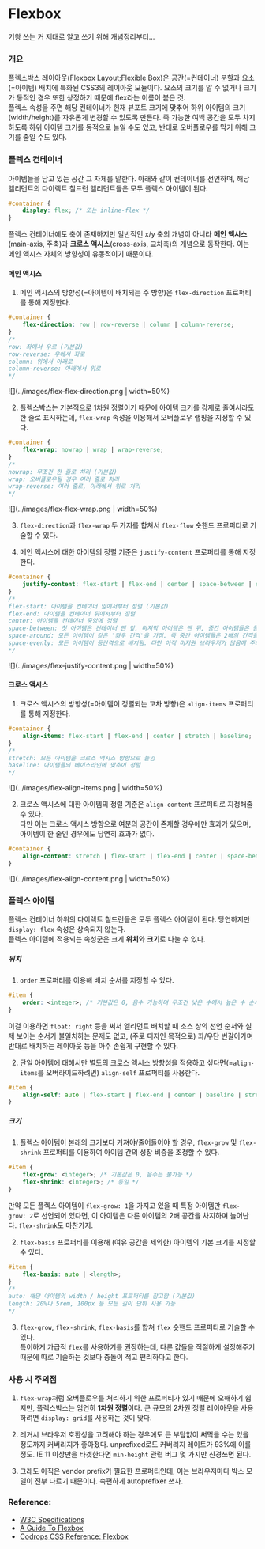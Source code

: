 # Flexbox

기왕 쓰는 거 제대로 알고 쓰기 위해 개념정리부터...

### 개요
플렉스박스 레이아웃(Flexbox Layout;Flexible Box)은 공간(=컨테이너) 분할과 요소(=아이템) 배치에 특화된 CSS3의 레이아웃 모듈이다. 요소의 크기를 알 수 없거나 크기가 동적인 경우 또한 상정하기 때문에 flex라는 이름이 붙은 것.  
플렉스 속성을 주면 해당 컨테이너가 현재 뷰포트 크기에 맞추어 하위 아이템의 크기(width/height)를 자유롭게 변경할 수 있도록 만든다. 즉 가능한 여백 공간을 모두 차지하도록 하위 아이템 크기를 동적으로 늘일 수도 있고, 반대로 오버플로우를 막기 위해 크기를 줄일 수도 있다.  


### 플렉스 컨테이너
아이템들을 담고 있는 공간 그 자체를 말한다. 아래와 같이 컨테이너를 선언하며, 해당 엘리먼트의 다이렉트 칠드런 엘리먼트들은 모두 플렉스 아이템이 된다.

```css
#container {
    display: flex; /* 또는 inline-flex */
}
```

플렉스 컨테이너에도 축이 존재하지만 일반적인 x/y 축의 개념이 아니라 **메인 액시스**(main-axis, 주축)과 **크로스 액시스**(cross-axis, 교차축)의 개념으로 동작한다. 이는 메인 액시스 자체의 방향성이 유동적이기 때문이다.

#### 메인 액시스

1. 메인 액시스의 방향성(=아이템이 배치되는 주 방향)은 `flex-direction` 프로퍼티를 통해 지정한다.

  ```css
#container {
      flex-direction: row | row-reverse | column | column-reverse;
}
/*
row: 좌에서 우로 (기본값)
row-reverse: 우에서 좌로
column: 위에서 아래로
column-reverse: 아래에서 위로
*/
```

  ![](../images/flex-flex-direction.png | width=50%)


2. 플렉스박스는 기본적으로 1차원 정렬이기 때문에 아이템 크기를 강제로 줄여서라도 한 줄로 표시하는데, `flex-wrap` 속성을 이용해서 오버플로우 랩핑을 지정할 수 있다.

  ```css
#container {
      flex-wrap: nowrap | wrap | wrap-reverse;
}
/*
nowrap: 무조건 한 줄로 처리 (기본값)
wrap: 오버플로우될 경우 여러 줄로 처리
wrap-reverse: 여러 줄로, 아래에서 위로 처리
*/
```

  ![](../images/flex-flex-wrap.png | width=50%)


3. `flex-direction`과 `flex-wrap` 두 가지를 합쳐서 `flex-flow` 숏핸드 프로퍼티로 기술할 수 있다.


4. 메인 액시스에 대한 아이템의 정렬 기준은 `justify-content` 프로퍼티를 통해 지정한다.

  ```css
#container {
      justify-content: flex-start | flex-end | center | space-between | space-around | space-evenly;
}
/*
flex-start: 아이템을 컨테이너 앞에서부터 정렬 (기본값)
flex-end: 아이템을 컨테이너 뒤에서부터 정렬
center: 아이템을 컨테이너 중앙에 정렬
space-between: 첫 아이템은 컨테이너 맨 앞, 마지막 아이템은 맨 뒤, 중간 아이템들은 등간격으로 정렬
space-around: 모든 아이템이 같은 '좌우 간격'을 가짐. 즉 중간 아이템들은 2배의 간격을 갖게 됨
space-evenly: 모든 아이템이 등간격으로 배치됨. 다만 아직 미지원 브라우저가 많음에 주의
*/
```

  ![](../images/flex-justify-content.png | width=50%)

#### 크로스 액시스

1. 크로스 액시스의 방향성(=아이템이 정렬되는 교차 방향)은 `align-items` 프로퍼티를 통해 지정한다.

  ```css
#container {
      align-items: flex-start | flex-end | center | stretch | baseline;
}
/*
stretch: 모든 아이템을 크로스 액시스 방향으로 늘임
baseline: 아이템들의 베이스라인에 맞추어 정렬
*/
```

  ![](../images/flex-align-items.png | width=50%)



2. 크로스 액시스에 대한 아이템의 정렬 기준은 `align-content` 프로퍼티로 지정해줄 수 있다.  
다만 이는 크로스 액시스 방향으로 여분의 공간이 존재할 경우에만 효과가 있으며, 아이템이 한 줄인 경우에도 당연히 효과가 없다.

  ```css
#container {
      align-content: stretch | flex-start | flex-end | center | space-between | space-around;
}
```

  ![](../images/flex-align-content.png | width=50%)


### 플렉스 아이템

플렉스 컨테이너 하위의 다이렉트 칠드런들은 모두 플렉스 아이템이 된다. 당연하지만 `display: flex` 속성은 상속되지 않는다.  
플렉스 아이템에 적용되는 속성군은 크게 **위치**와 **크기**로 나눌 수 있다.

##### 위치

1. `order` 프로퍼티를 이용해 배치 순서를 지정할 수 있다.

  ```css
#item {
      order: <integer>; /* 기본값은 0, 음수 가능하며 무조건 낮은 수에서 높은 수 순서 */
}
```

  이걸 이용하면 `float: right` 등을 써서 엘리먼트 배치할 때 소스 상의 선언 순서와 실제 보이는 순서가 불일치하는 문제도 없고, (주로 디자인 목적으로) 좌/우단 번갈아가며 반대로 배치하는 레이아웃 등을 아주 손쉽게 구현할 수 있다.  


2. 단일 아이템에 대해서만 별도의 크로스 액시스 방향성을 적용하고 싶다면(=`align-items`를 오버라이드하려면) `align-self` 프로퍼티를 사용한다.

  ```css
#item {
      align-self: auto | flex-start | flex-end | center | baseline | stretch;
}
```

##### 크기

1. 플렉스 아이템이 본래의 크기보다 커져야/줄어들어야 할 경우, `flex-grow` 및 `flex-shrink` 프로퍼티를 이용하여 아이템 간의 성장 비중을 조정할 수 있다.

  ```css
#item {
      flex-grow: <integer>; /* 기본값은 0, 음수는 불가능 */
      flex-shrink: <integer>; /* 동일 */
}
```

  만약 모든 플렉스 아이템이 `flex-grow: 1`을 가지고 있을 때 특정 아이템만 `flex-grow: 2`로 선언되어 있다면, 이 아이템은 다른 아이템의 2배 공간을 차지하며 늘어난다. `flex-shrink`도 마찬가지.


2. `flex-basis` 프로퍼티를 이용해 (여유 공간을 제외한) 아이템의 기본 크기를 지정할 수 있다.

  ```css
#item {
      flex-basis: auto | <length>;
}
/*
auto: 해당 아이템의 width / height 프로퍼티를 참고함 (기본값)
length: 20%나 5rem, 100px 등 모든 길이 단위 사용 가능
*/
```


3. `flex-grow`, `flex-shrink`, `flex-basis`를 합쳐 `flex` 숏핸드 프로퍼티로 기술할 수 있다.  
특이하게 가급적 `flex`를 사용하기를 권장하는데, 다른 값들을 적절하게 설정해주기 때문에 따로 기술하는 것보다 충돌이 적고 편리하다고 한다.

### 사용 시 주의점

1. `flex-wrap`처럼 오버플로우를 처리하기 위한 프로퍼티가 있기 때문에 오해하기 쉽지만, 플렉스박스는 엄연히 **1차원 정렬**이다. 큰 규모의 2차원 정렬 레이아웃을 사용하려면 `display: grid`를 사용하는 것이 맞다.


2. 레거시 브라우저 호환성을 고려해야 하는 경우에도 큰 부담없이 써먹을 수는 있을 정도까지 커버리지가 좋아졌다. unprefixed로도 커버리지 레이트가 93%에 이를 정도.  IE 11 이상만을 타겟한다면 `min-height` 관련 버그 몇 가지만 신경쓰면 된다.  


3. 그래도 아직은 vendor prefix가 필요한 프로퍼티인데, 이는 브라우저마다 박스 모델이 전부 다르기 때문이다. 속편하게 autoprefixer 쓰자.


### Reference:
 * [W3C Specifications]
 * [A Guide To Flexbox]
 * [Codrops CSS Reference: Flexbox]

[W3C Specifications]:https://www.w3.org/TR/css-flexbox-1/
[A Guide To Flexbox]:https://css-tricks.com/snippets/css/a-guide-to-flexbox/
[Codrops CSS Reference: Flexbox]:https://tympanus.net/codrops/css_reference/flexbox/
